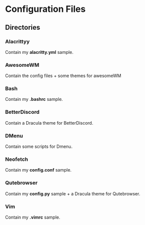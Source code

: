 # Configuration Files

## Directories

### Alacrittyy

Contain my <strong>alacritty.yml</strong> sample.

### AwesomeWM

Contain the config files + some themes for awesomeWM

### Bash

Contain my <strong>.bashrc</strong> sample.

### BetterDiscord

Contain a Dracula theme for BetterDiscord.

### DMenu

Contain some scripts for Dmenu.

### Neofetch

Contain my <strong>config.conf</strong> sample.

### Qutebrowser

Contain my <strong>config.py</strong> sample + a Dracula theme for Qutebrowser.

### Vim

Contain my <strong>.vimrc</strong> sample.
